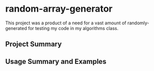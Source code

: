 # random-array-generator
This project was a product of a need for a vast amount of randomly-generated for testing my code in my algorithms class. 

## Project Summary

## Usage Summary and Examples
